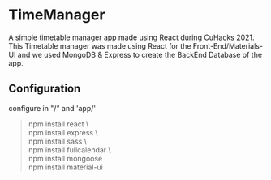 # TimeManager
 A simple timetable manager app made using React during CuHacks 2021. This Timetable manager was made using React for the Front-End/Materials-UI and we used MongoDB & Express to create the BackEnd Database of the app.


## Configuration  

configure in "/" and 'app/'  

> npm install react \  
> npm install express \  
> npm install sass \  
> npm install fullcalendar \  
> npm install mongoose \
> npm install material-ui
